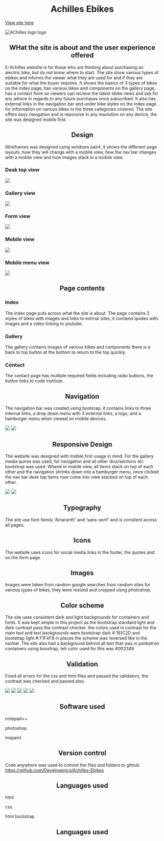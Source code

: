 <h1 align="center">Achilles Ebikes</h1>

<a href="https://develogenics.github.io/Achilles-Ebikes/" rel="nofollow">View site here</a>

![AChilles logo logo](images/mockup.jpg)

<h2 align="center">WHat the site is about and the user experience offered</h2>

E-Achilles website is for those who are thinking about purchasing an alectric bike, but do not know where to start. The site show various types of ebikes and informs the viewer what they are used for and if they are suitable for what the buyer requires. It shows the basics of 3 types of bikes on the index page, has various bikes and components on the gallery page, has a contact form so viewers can recieve the latest ebike news and ask for any advice in regards to any future purchases once subscribed. It also has external links in the navigation bar and under bike styles on the index page for information on various bikes in the three categories covered. The site offers easy navigation and is reponsive in any resolution on any device, the site was designed mobile first.

<h2 align="center">Design</h2>

Wireframes was designed using windows paint, it shows the different page layouts, how they will change with a mobile view, how the nav bar changes with a mobile view and how images stack in a mobile view.

<h3>Desk top view</h3>

<img src="images/desk-wire.png">

<h3>Gallery view</h3>

<img src="images/gallery-wire.png">

<h3>Form view</h3>

<img src="images/form-wire.png">

<h3>Mobile view</h3>

<img src="images/mobile-wire.png">

<h3>Mobile menu view</h3>

<img src="images/mobile-menu-wire.png">

<h2 align="center">Page contents</h2>
  
<h3>Index</h3>

The index page puts across what the site is about. The page contains 3 styles of bikes with images and links to extrnal sites, it contains quotes with images and a video linking to youtube.
  
<h3>Gallery</h3>
  
The gallery contains images of various bikes and components there is a back to top button at the bottom to return to the top quickly.
  
<h3>Contact</h3>

The contact page has multiple required fields including radio buttons, the button links to code institute.
  
<h2 align="center">Navigation</h2>
  
The navigation bar was created using bootsrap, it contains links to three internal links, a drop down menu with 3 external links, a logo, and a hamburger menu when viewed on mobile devices.

<img src="images/navbar-desk.jpg">

<img src="images/navbar-mobile.jpg">

<h2 align="center">Responsive Design</h2>

The website was designed with mobile first usage in mind. For the gallery media quires was used, for navigation and all other divs/sections etc bootstrap was used. Whene in mobile view, all items stack on top of each other and the navigation shrinks down into a hamburger menu, once clicked the nav bar desk top items now come into view stacked on top of each other.

<img src="images/desk-responsive.png">

<img src="images/mobile-responsive.png">
  
<h2 align="center">Typography</h2>

The site use font-family 'Amaranth' and 'sans-serif' and is consitent across all pages.
  
<h2 align="center">Icons</h2>
  
The website uses icons for social media links in the footer, the quotes and on the form page.

<h2 align="center">Images</h2>
  
Images were taken from random google searches from random sites for various types of bikes, they were resized and cropped uisng photoshop.

<h2 align="center">Color scheme</h2>

The site uses consistent dark and light backgrounds for containers and fonts. It was kept simple in this project as the bootstrap standard light and dark contrast pass the contrast checker. the colors used in contrast for the main text and text backgrounds were bootstrap dark # 161C2D and bootstrap light # F1F4F8 in places the scheme was reversed like in the navbar. The site also had a background behind all text that was in jumbotron containers using boostrap, teh color used for this was #002349 

<h2 align="center">Validation</h2>

Fixed all errors for the css and html files and passed the validators, the contrast was checked and passed also.

<img src="images/contrast.png">
  
<img src="images/index-checked.jpg">
  
<img src="images/gallery-checked.jpg">
  
<img src="images/contact-checked.jpg">
  
<img src="images/css-checked.jpg">
  
<h2 align="center">Software used</h2>

notepad++

photoshop

mspaint
  
<h2 align="center">Version control</h2>

Code anywhere was used to commit the files and folders to github. https://github.com/Develogenics/Achilles-Ebikes


<h2 align="center">Languages used</h2>

html

css

html bootstrap

<h2 align="center">Languages used</h2>
  





